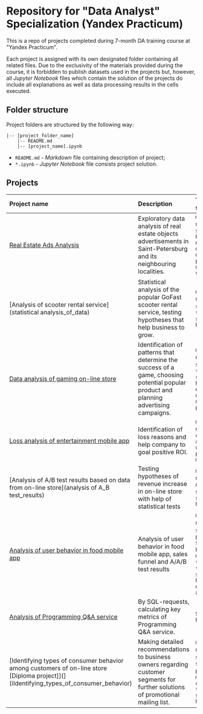 # Repository for "Data Analyst" Specialization (Yandex Practicum)

This is a repo of projects completed during 7-month DA training course at "Yandex Practicum".

Each project is assigned with its own designated folder containing all related files. Due to the exclusivity of the materials provided during the course, it is forbidden to publish datasets used in the projects but, however, all *Jupyter Notebook* files which contain the solution of the projects do include all explanations as well as data processing results in the cells executed.

## Folder structure

Project folders are structured by the following way:

```
|-- [project_folder_name]
    |-- README.md
    |-- [project_name].ipynb
```
* `README.md` - *Markdown* file containing description of  project;
* `*.ipynb` - *Jupyter Notebook* file consists project solution.

## Projects

| Project name | Description | Technical stack| 
| :---------------------- | :---------------------- | :---------------------- |
| [Real Estate Ads Analysis](data_analysis_of_apartment_sales_ads) | Exploratory data analysis of real estate objects advertisements in Saint-Petersburg and its neighbouring localities.|`matplotlib` `numpy` `pandas` `seaborn` `Python` `exploratory data analysis` `data preprocessing` `data visualization`|
| [Analysis of scooter rental service](statistical analysis_of_data) |Statistical analysis of the popular GoFast scooter rental service, testing hypotheses that help business to grow.| `matplotlib` `numpy` `pandas` `seaborn` `scipy` `testing statistical hypotheses` |
| [Data analysis of gaming on-line store](data_аnalysis_of_gaming_on-line_store) | Identification of patterns that determine the success of a game, choosing potential popular product and planning advertising campaigns. | `matplotlib` `numpy` `pandas` `seaborn` `scipy` `testing statistical hypotheses` `exploratory data analysis` `data preprocessing`|
| [Loss analysis of entertainment mobile app](analysis_of_marketing_business_indicators) | Identification of loss reasons and help company to goal positive ROI.| `matplotlib` `numpy` `pandas` `cohort analysis` `unit-economy`  `product metrics` |
| [Analysis of A/B test results based on data from on-line store](analysis of A_B test_results) | Testing hypotheses of revenue increase in on-line store with help of statistical tests| `matplotlib` `numpy` `pandas` `A/B testing` `scipy` `testing statistical hypotheses`|
| [Analysis of user behavior in food mobile app](conducting_and_analysis_of_AAB_test) | Analysis of user behavior in food mobile app, sales funnel and  A/A/B test results | `matplotlib` `numpy` `pandas` `scipy` `math` `plotly` `seaborn` `product metrics` `A/B testing` `testing statistical hypotheses`  `event-based analytics`|
| [Analysis of Programming Q&A service](SQL_analysis_Q&A_service) |By SQL-requests, calculating key metrics of Programming Q&A service.| `SQL` `PostgreSQL`|
| [Identifying types of consumer behavior among customers of on-line store [Diploma project]](](iIdentifying_types_of_consumer_behavior) | Making detailed recommendations to business owners regarding customer segments for further solutions of promotional mailing list.| `matplotlib` `numpy` `pandas` `seaborn` `scipy` `sklearn` `plotly` `ML method - clustering` `testing statistical hypotheses` |
